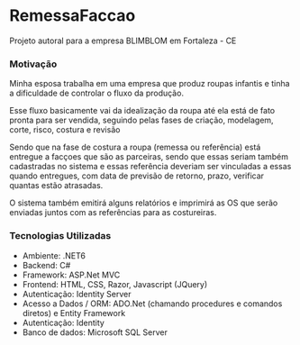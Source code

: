 # RemessaFaccao

Projeto autoral para a empresa BLIMBLOM em Fortaleza - CE

### Motivação

Minha esposa trabalha em uma empresa que produz roupas infantis e tinha a dificuldade de controlar o fluxo da produção. 

Esse fluxo basicamente vai da idealização da roupa até ela está de fato pronta para ser vendida, seguindo pelas fases de criação, modelagem, corte, risco, costura e revisão

Sendo que na fase de costura a roupa (remessa ou referência) está entregue a facçoes que são as parceiras, sendo que essas seriam também cadastradas no sistema e essas referência deveriam ser vinculadas a essas quando entregues, com data de previsão de retorno, prazo, verificar quantas estão atrasadas. 

O sistema também emitirá alguns relatórios e imprimirá as OS que serão enviadas juntos com as referências para as costureiras. 

### Tecnologias Utilizadas

- Ambiente: .NET6 
- Backend: C# 
- Framework: ASP.Net MVC
- Frontend: HTML, CSS, Razor, Javascript (JQuery)
- Autenticação: Identity Server
- Acesso a Dados / ORM: ADO.Net (chamando procedures e comandos diretos) e Entity Framework
- Autenticação: Identity
- Banco de dados: Microsoft SQL Server
